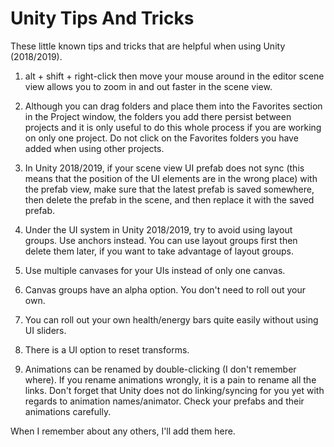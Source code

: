 # Unity Tips And Tricks

These little known tips and tricks that are helpful when using Unity (2018/2019).

1. alt + shift + right-click then move your mouse around in the editor scene view allows you to zoom in and out faster in the scene view.

2. Although you can drag folders and place them into the Favorites section in the Project window, the folders you add there persist between projects and it is only useful to do this whole process if you are working on only one project. Do not click on the Favorites folders you have added when using other projects.

3. In Unity 2018/2019, if your scene view UI prefab does not sync (this means that the position of the UI elements are in the wrong place) with the prefab view, make sure that the latest prefab is saved somewhere, then delete the prefab in the scene, and then replace it with the saved prefab.

4. Under the UI system in Unity 2018/2019, try to avoid using layout groups. Use anchors instead. You can use layout groups first then delete them later, if you want to take advantage of layout groups.

5. Use multiple canvases for your UIs instead of only one canvas.

6. Canvas groups have an alpha option. You don't need to roll out your own.

7. You can roll out your own health/energy bars quite easily without using UI sliders.

8. There is a UI option to reset transforms.

9. Animations can be renamed by double-clicking (I don't remember where). If you rename animations wrongly, it is a pain to rename all the links. Don't forget that Unity does not do linking/syncing for you yet with regards to animation names/animator. Check your prefabs and their animations carefully.

When I remember about any others, I'll add them here.
